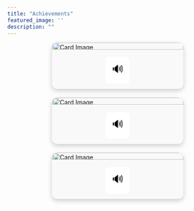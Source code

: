```yaml
---
title: "Achievements"
featured_image: ''
description: ""
---
```


<style>
.card-container {
  display: flex;
  flex-wrap: wrap;
  justify-content: center;
  gap: 20px;
}
.card {
  width: 300px;
  border-radius: 12px;
  box-shadow: 0 4px 12px rgba(0, 0, 0, 0.2);
  overflow: hidden;
  background-color: #f9f9f9;
  display: flex;
  flex-direction: column;
  align-items: center;
}
.card-image-wrapper {
  position: relative;
  width: 100%;
  height: 90%
}
.card img {
  width: 100%;
  display: block;
  height: 85%;
}
/* Hover overlay text */
.overlay-text {
  position: absolute;
  bottom: 0;
  width: 100%;
  padding: 10px;
  color: white;
  background-color: rgba(0, 0, 0, 0.7);
  text-align: center;
  opacity: 0;
  transition: opacity 0.3s ease;
  font-size: 18px;
}
.card-image-wrapper:hover .overlay-text {
  opacity: 1;
}
/* Button styling */
.audio-button {
  font-size: 24px;
  padding: 10px 14px;
  margin: 12px 0;
  background-color: white;
  border: none;
  border-radius: 8px;
  color: black;
  cursor: pointer;
  transition: background-color 0.2s ease, transform 0.2s ease, color 0.2s ease;
}
.audio-button:hover {
  background-color: #3498db;
  color: white;
  transform: scale(1.15);
}
</style>

<div class="card-container">
  <div class="card">
    <div class="card-image-wrapper">
    <img src="https://resources.finalsite.net/images/f_auto,q_auto,t_image_size_6/v1689019814/mcpsorg/sgvky6zhwewlp1xskuik/MemberswithMedals.jpg" alt="Card Image">
    <div class="overlay-text">A few BMS FBLA students, shown winning in video game design.</div>
    </div>
      <button class="audio-button" onclick="readText('A few BMS FBLA students, shown winning in video game design.')">🔊</button>
  </div>




  <div class="card">
    <div class="card-image-wrapper">
    <img src="https://mathcounts.godmar.me/assets/images/mc-2025-team-win-small-ce539f3561932a383062c9f6488a7759.jpg" alt="Card Image">
    <div class="overlay-text">The Blacksburg Middle School MATHCOUNTS team got first place in their chapter, and advanced to the state round.</div>
    </div>
      <button class="audio-button" onclick="readText('The Blacksburg Middle School MATHCOUNTS team got first place in their chapter, and advanced to the state round.')">🔊</button>
  </div>





  <div class="card">
    <div class="card-image-wrapper">
    <img src="https://encrypted-tbn0.gstatic.com/images?q=tbn:ANd9GcRlyyzfYsmUpPN8-thecXKBDHFAqPzcs1wiWQ&s" alt="Card Image">
    <div class="overlay-text">BMS placed 51 Students into the all-district band.</div>
    </div>
      <button class="audio-button" onclick="readText('BMS placed 51 Students into the all-district band.')">🔊</button>
  </div>
</div>

<script>
  function readText(text) {
    const speech = new SpeechSynthesisUtterance(text);
    window.speechSynthesis.speak(speech);
  }
</script>